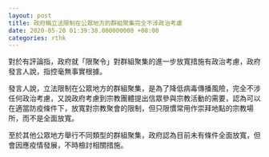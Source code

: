 ```yaml
---
layout: post
title: 政府稱立法限制在公眾地方的群組聚集完全不涉政治考慮
date: 2020-05-20 01:39:38.000000000 +08:00
categories: rthk
---
```


對於有評論指，政府就「限聚令」對群組聚集的進一步放寬措施有政治考慮，政府發言人說，指控毫無事實根據。
 
發言人說，立法限制在公眾地方的群組聚集，是為了降低病毒傳播風險，完全不涉任何政治考慮，又說政府考慮到宗教團體提出信眾參與宗教活動的需要，認為可以在適當防疫條件下，放寬對宗教聚會的限制，但只限慣常用作崇拜地點的宗教場所，而不是全面放寬。
 
至於其他公眾地方舉行不同類型的群組聚集，政府認為目前未有條件全面放寬，但會因應疫情發展，不時檢討相關措施。
